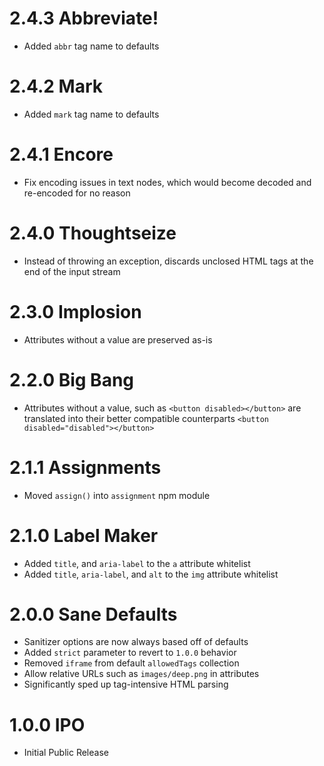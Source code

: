 # 2.4.3 Abbreviate!

- Added `abbr` tag name to defaults

# 2.4.2 Mark

- Added `mark` tag name to defaults

# 2.4.1 Encore

- Fix encoding issues in text nodes, which would become decoded and re-encoded for no reason

# 2.4.0 Thoughtseize

- Instead of throwing an exception, discards unclosed HTML tags at the end of the input stream

# 2.3.0 Implosion

- Attributes without a value are preserved as-is

# 2.2.0 Big Bang

- Attributes without a value, such as `<button disabled></button>` are translated into their better compatible counterparts `<button disabled="disabled"></button>`

# 2.1.1 Assignments

- Moved `assign()` into `assignment` npm module

# 2.1.0 Label Maker

- Added `title`, and `aria-label` to the `a` attribute whitelist
- Added `title`, `aria-label`, and `alt` to the `img` attribute whitelist

# 2.0.0 Sane Defaults

- Sanitizer options are now always based off of defaults
- Added `strict` parameter to revert to `1.0.0` behavior
- Removed `iframe` from default `allowedTags` collection
- Allow relative URLs such as `images/deep.png` in attributes
- Significantly sped up tag-intensive HTML parsing

# 1.0.0 IPO

- Initial Public Release

